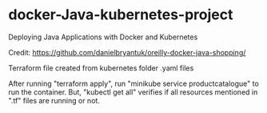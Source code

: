 # docker-Java-kubernetes-project
Deploying Java Applications with Docker and Kubernetes

Credit: https://github.com/danielbryantuk/oreilly-docker-java-shopping/

Terraform file created from kubernetes folder .yaml files

After running "terraform apply", run "minikube service productcatalogue" to run the container. But, "kubectl get all" verifies if all resources mentioned in ".tf" files are running or not.

